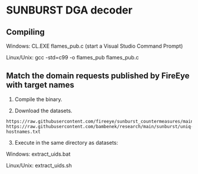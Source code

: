 # SUNBURST DGA decoder

## Compiling

Windows: CL.EXE flames\_pub.c (start a Visual Studio Command Prompt)

Linux/Unix: gcc -std=c99 -o flames\_pub flames\_pub.c

## Match the domain requests published by FireEye with target names

1. Compile the binary.

2. Download the datasets.

```
https://raw.githubusercontent.com/fireeye/sunburst_countermeasures/main/indicator_release/Indicator_Release_NBIs.csv
https://raw.githubusercontent.com/bambenek/research/main/sunburst/uniq-hostnames.txt
```

3. Execute in the same directory as datasets:

Windows: extract\_uids.bat

Linux/Unix: extract\_uids.sh

